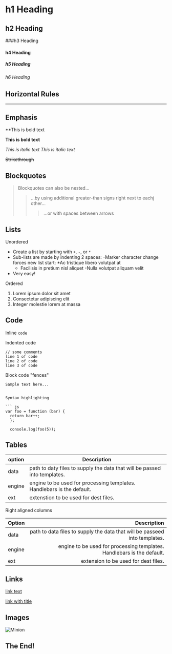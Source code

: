 # h1 Heading
## h2 Heading
###h3 Heading
#### h4 Heading
##### h5 Heading
###### h6 Heading


## Horizontal Rules

___


## Emphasis

**This is bold text

__This is bold text__

*This is italic text*
_This is italic text_

~~Strikethrough~~



## Blockquotes


> Blockquotes can also be nested...
> >...by using additional greater-than signs right next to eachj other...
> > >...or with spaces between arrows


## Lists

Unordered

+ Create a list by starting with `+`, `-`, or `*`
+ Sub-lists are made by indenting 2 spaces:
  -Marker character change forces new list start:
    *Ac tristique libero volutpat at
    + Facilisis in pretium nisl aliquet
    -Nulla volutpat aliquam velit
+ Very easy!

Ordered

1. Lorem ipsum dolor sit amet
2. Consectetur adipiscing elit
3. Integer molestie lorem at massa

## Code

Inline `code`

Indented code

    // some comments
    line 1 of code
    line 2 of code
    line 3 of code
    
  
Block code "fences"

```
Sample text here...


Syntax highlighting

``` js
var foo = function (bar) {
  return bar++;
  };
  
  console.log(foo(5));
  ```
  
  ## Tables
  
  | option | Description |
  | ------ | ----------- |
  | data   | path to daty files to supply the data that will be passed into templates. |
  | engine | engine to be used for processing templates. Handlebars is the default. |
  | ext    | extenstion to be used for dest files. |
  
  Right aligned columns
  
  | Option | Description |
  | ------ | ----------: |
  | data   | path to data files to supply the data that will be passeed into templates. |
  | engine | engine to be used for processing templates. Handlebars is the default. |
  | ext    | extension to be used for dest files. 
  
  
  ## Links
  
  [link text](http://dev.nodeca.com)
  
  [link with title](http://nodeca.github.io/pica/demo/ "title text!")
  
  ## Images
  
  ![Minion](http://octodex.github.com/images/minion.png)
  
  ## The End!



    

